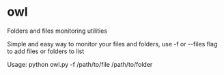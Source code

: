 # owl
Folders and files monitoring utilities

Simple and easy way to monitor your files and folders, use -f or --files flag to add files or folders to list

Usage: python owl.py -f /path/to/file /path/to/folder

